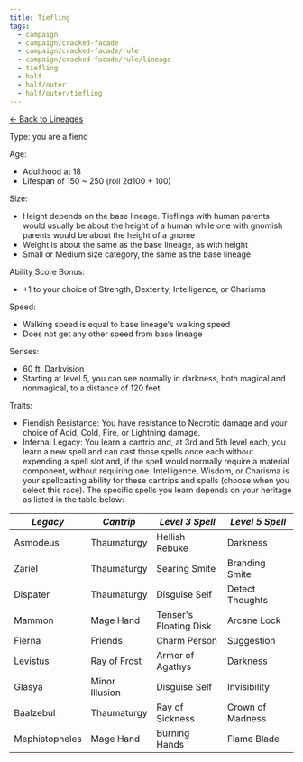 ```yaml
---
title: Tiefling
tags:
  - campaign
  - campaign/cracked-facade
  - campaign/cracked-facade/rule
  - campaign/cracked-facade/rule/lineage
  - tiefling
  - half
  - half/outer
  - half/outer/tiefling
---
```


[<- Back to Lineages](index.md)

Type: you are a fiend

Age:

- Adulthood at 18
- Lifespan of 150 ~ 250 (roll 2d100 + 100)

Size:

- Height depends on the base lineage. Tieflings with human parents would usually be about the height of a human while one with gnomish parents would be about the height of a gnome
- Weight is about the same as the base lineage, as with height
- Small or Medium size category, the same as the base lineage

Ability Score Bonus:

- +1 to your choice of Strength, Dexterity, Intelligence, or Charisma

Speed:

- Walking speed is equal to base lineage's walking speed
- Does not get any other speed from base lineage

Senses:

- 60 ft. Darkvision
- Starting at level 5, you can see normally in darkness, both magical and nonmagical, to a distance of 120 feet

Traits:

- Fiendish Resistance: You have resistance to Necrotic damage and your choice of Acid, Cold, Fire, or Lightning damage.
- Infernal Legacy: You learn a cantrip and, at 3rd and 5th level each, you learn a new spell and can cast those spells once each without expending a spell slot and, if the spell would normally require a material component, without requiring one. Intelligence, Wisdom, or Charisma is your spellcasting ability for these cantrips and spells (choose when you select this race). The specific spells you learn depends on your heritage as listed in the table below:

| ***Legacy***   | ***Cantrip***  | ***Level 3 Spell***    | ***Level 5 Spell*** |
| -------------- | -------------- | ---------------------- | ------------------- |
| Asmodeus       | Thaumaturgy    | Hellish Rebuke         | Darkness            |
| Zariel         | Thaumaturgy    | Searing Smite          | Branding Smite      |
| Dispater       | Thaumaturgy    | Disguise Self          | Detect Thoughts     |
| Mammon         | Mage Hand      | Tenser's Floating Disk | Arcane Lock         |
| Fierna         | Friends        | Charm Person           | Suggestion          |
| Levistus       | Ray of Frost   | Armor of Agathys       | Darkness            |
| Glasya         | Minor Illusion | Disguise Self          | Invisibility        |
| Baalzebul      | Thaumaturgy    | Ray of Sickness        | Crown of Madness    |
| Mephistopheles | Mage Hand      | Burning Hands          | Flame Blade         |
